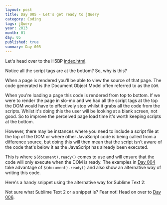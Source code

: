 ```yaml
---
layout: post
title: Day 005 - Let's get ready to jQuery
category: Coding
tags: jQuery
year: 2013
month: 01
day: 05
published: true
summary: Day 005
---
```


Let's head over to the H5BP [index.html](https://github.com/h5bp/html5-boilerplate/blob/master/index.html).

Notice all the script tags are at the bottom? So, why is this?

When a page is rendered you'll be able to view the source of that page. The code generated is the Document Object Model often referred to as the `DOM`.

When you're loading a page this code is rendered from top to bottom. If we were to render the page in slo-mo and we had all the script tags at the top the DOM would have to effectively stop whilst it grabs all the code from the scripts. Whilst it's doing this the user will be looking at a blank screen, not good. So to improve the perceived page load time it's worth keeping scripts at the bottom.

However, there may be instances where you need to include a script file at the top of the DOM or where other JavaScript code is being called from a difference source, but doing this will then mean that the script isn't aware of the code that's below it as the JavaScript has already been executed.

This is where `$(document).ready()` comes to use and will ensure that the code will only execute when the DOM is ready. The examples in [Day 004](/day-004) take advantage of `$(document).ready()` and also show an alternative way of writing this code.

Here's a handy snippet using the alternative way for Sublime Text 2:
<script src="https://gist.github.com/4479140.js"></script>

Not sure what Sublime Text 2 or a snippet is? Fear not! Head on over to [Day 006](/day-006).